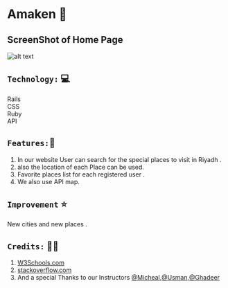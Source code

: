 

 # Amaken  📍
 
## ScreenShot of Home Page

![alt text](https://ibb.co/VY3d7jS)


## `Technology:` 💻

Rails<br>
CSS <br>
Ruby<br>
API



## `Features:`🚀

1. In our website User can search for the special places to visit in Riyadh .<br>
2. also the location of each Place can be used. <br>
3. Favorite places list for each registered user .
4. We also use API map.

## `Improvement` ⭐️
 New cities and new places .<br>



## `Credits:` 🙏🏻

1. [W3Schools.com](www.w3schools.com)
2. [stackoverflow.com](www.stackoverflow.com)
3. And a special Thanks to our Instructors [@Micheal](https://github.com/micfin),[@Usman](https://github.com/usmanbashir),[@Ghadeer](https://github.com/ghadeer-x/)
